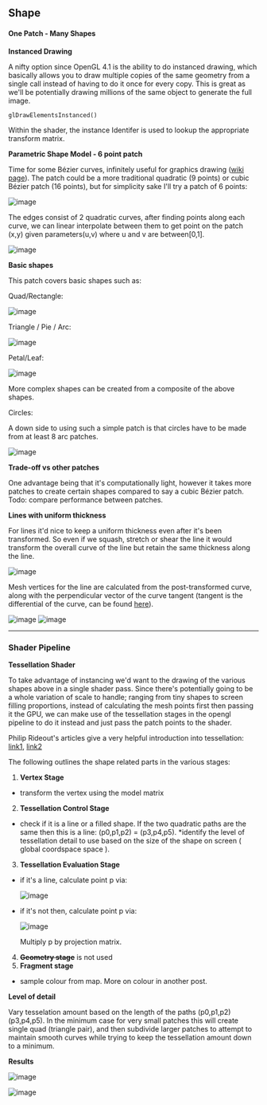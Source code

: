 ## Shape

#### One Patch - Many Shapes

**Instanced Drawing**

A nifty option since OpenGL 4.1 is the ability to do instanced drawing, which basically allows you to draw multiple copies of the same geometry from a single call instead of having to do it once for every copy.  This is great as we'll be potentially drawing millions of the same object to generate the full image.

```
glDrawElementsInstanced()  
```

Within the shader, the instance Identifer is used to lookup the appropriate transform matrix.  


**Parametric Shape Model - 6 point patch**

Time for some Bézier curves, infinitely useful for graphics drawing ([wiki page](http://en.wikipedia.org/wiki/B%C3%A9zier_curve)).  The patch could be a more traditional quadratic (9 points) or cubic Bézier patch (16 points), but for simplicity sake I'll try a patch of 6 points:

![image](../project_images/shape/patch.png?raw=true "image")

The edges consist of 2 quadratic curves, after finding points along each curve, we can linear interpolate between them to get point on the patch (x,y) given parameters(u,v) where u and v are between[0,1]. 


![image](../project_images/shape/patch-getpoint.png?raw=true "image")

**Basic shapes**

This patch covers basic shapes such as:

Quad/Rectangle:

![image](../project_images/shape/quad.png?raw=true "image")

Triangle / Pie / Arc:

![image](../project_images/shape/tri.png?raw=true "image")

Petal/Leaf:

![image](../project_images/shape/leaf.png?raw=true "image")

More complex shapes can be created from a composite of the above shapes.

Circles:

A down side to using such a simple patch is that circles have to be made from at least 8 arc patches.

![image](../project_images/shape/circle.png?raw=true "image")


**Trade-off vs other patches**

One advantage being that it's computationally light, however it takes more patches to create certain shapes compared to say a cubic Bézier patch.  Todo: compare performance between patches.  

**Lines with uniform thickness**

For lines it'd nice to keep a uniform thickness even after it's been transformed. So even if we squash, stretch or shear the line it would transform the overall curve of the line but retain the same thickness along the line.


![image](../project_images/shape/lines.png?raw=true "image")

Mesh vertices for the line are calculated from the post-transformed curve, along with the perpendicular vector of the curve tangent (tangent is the differential of the curve, can be found [here](http://en.wikipedia.org/wiki/B%C3%A9zier_curve)). 

![image](../project_images/shape/line-tangent.png?raw=true "image")
![image](../project_images/shape/line-mesh.png?raw=true "image")


----------


### Shader Pipeline

**Tessellation Shader**

To take advantage of instancing we'd want to the drawing of the various shapes above in a single shader pass.  Since there's potentially going to be a whole variation of scale to handle; ranging from tiny shapes to screen filling proportions, instead of calculating the mesh points first then passing it the GPU, we can make use of the tessellation stages in the opengl pipeline to do it instead and just pass the patch points to the shader.   

Philip Rideout's articles give a very helpful introduction into tessellation: 
[link1](http://prideout.net/blog/?p=48), [link2](http://prideout.net/blog/?p=49)

The following outlines the shape related parts in the various stages:

1. **Vertex Stage**
 * transform the vertex using the model matrix

2. **Tessellation Control Stage**
 * check if it is a line or a filled shape.  If the two quadratic paths are the same then this is a line: (p0,p1,p2) = (p3,p4,p5).
*identify the level of tessellation detail to use based on the size of the shape on  screen  ( global coordspace space ).

3. **Tessellation Evaluation Stage**

 * if it's a line, calculate point p via:
 
    ![image](../project_images/shape/tess_eval1.png?raw=true "image")

 * if it's not then, calculate point p via:

    ![image](../project_images/shape/patch-getpoint.png?raw=true "image")

    Multiply p by projection matrix. 

4. ~~**Geometry stage**~~ is not used
5. **Fragment stage**
  
  * sample colour from map. More on colour in another post.  

**Level of detail**

Vary tesselation amount based on the length of the paths (p0,p1,p2)  (p3,p4,p5).
In the minimum case for very small patches this will create single quad (triangle pair), and then subdivide larger patches to attempt to maintain smooth curves while trying to keep the tessellation amount down to a minimum. 

**Results**

![image](../project_images/shape/level-of-detail.png?raw=true "image")

![image](../project_images/shape/shapes.png?raw=true "image")